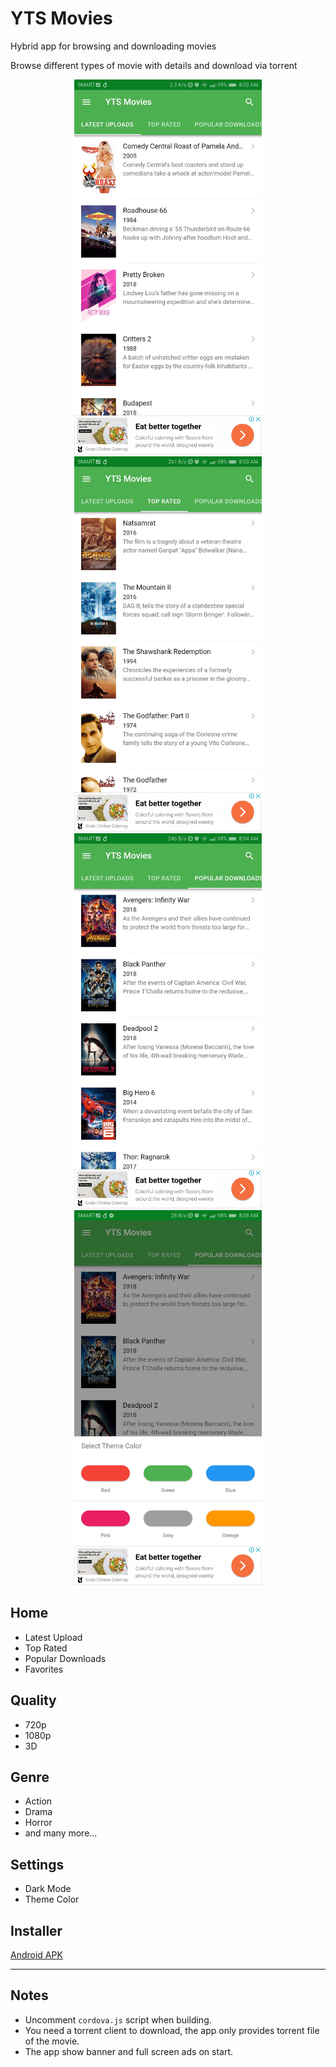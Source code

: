 # YTS Movies
Hybrid app for browsing and downloading movies

Browse different types of movie with details and download via torrent

<p align="middle" float="left">
<img src="https://github.com/johndavemanuel/yts-movies/blob/master/screenshots/yts-movies-1.jpg" width="300">
<img src="https://github.com/johndavemanuel/yts-movies/blob/master/screenshots/yts-movies-2.jpg" width="300">
<img src="https://github.com/johndavemanuel/yts-movies/blob/master/screenshots/yts-movies-3.jpg" width="300">
<img src="https://github.com/johndavemanuel/yts-movies/blob/master/screenshots/yts-movies-4.jpg" width="300">
</p>

## Home
- Latest Upload
- Top Rated
- Popular Downloads
- Favorites

## Quality
- 720p
- 1080p
- 3D

## Genre
- Action
- Drama
- Horror
- and many more...

## Settings
- Dark Mode
- Theme Color

## Installer
[Android APK](https://github.com/johndavemanuel/yts-movies/tree/master/apk)

---

## Notes
- Uncomment `cordova.js` script when building.
- You need a torrent client to download, the app only provides torrent file of the movie.
- The app show banner and full screen ads on start.